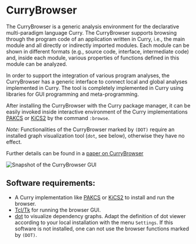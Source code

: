CurryBrowser
============

The CurryBrowser is a generic analysis environment for the declarative
multi-paradigm language Curry. The CurryBrowser supports browsing through
the program code of an application written in Curry, i.e., the main
module and all directly or indirectly imported modules. Each module
can be shown in different formats (e.g., source code, interface,
intermediate code) and, inside each module, various properties of
functions defined in this module can be analyzed.

In order to support the integration of various program analyses,
the CurryBrowser has a generic interface to connect local and global
analyses implemented in Curry. The tool is completely implemented
in Curry using libraries for GUI programming and meta-programming.

After installing the CurryBrowser with the Curry package manager,
it can be easily invoked inside interactive environment of
the Curry implementations
[PAKCS](https://www.informatik.uni-kiel.de/~pakcs/) or
[KiCS2](https://www-ps.informatik.uni-kiel.de/kics2)
by the command `:browse`.

_Note:_
Functionalities of the CurryBrowser marked by `(DOT)` require an
installed graph visualization tool (`dot`, see below), otherwise
they have no effect.

Further details can be found in a
[paper on CurryBrowser](http://www.informatik.uni-kiel.de/~mh/papers/WLPE06.html)

![Snapshot of the CurryBrowser GUI](https://cpm.curry-lang.org/PACKAGES/currybrowse-3.0.0/images/currybrowser.jpg)


Software requirements:
----------------------

* A Curry implementation like [PAKCS](https:/www.informatik.uni-kiel.de/~pakcs)
  or [KiCS2](https://www-ps.informatik.uni-kiel.de/kics2/)
  to install and run the browser.
* [Tcl/Tk](https://www.tcl.tk/) for running the browser GUI.
* [dot](https://www.graphviz.org/) to visualize dependency graphs.
  Adapt the definition of dot viewer according to your local installation
  with the menu `Settings`. If this software is not installed,
  one can not use the browser functions marked by `(DOT)`.
